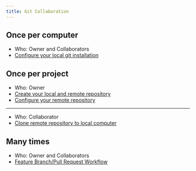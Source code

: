 ```yaml
---
title: Git Collaboration
---
```


## Once per computer

- Who: Owner and Collaborators
- [Configure your local git installation](./git-configuration)

## Once per project

- Who: Owner
- [Create your local and remote repository](./git-vscode)
- [Configure your remote repository](./github-repository-configuration)

---

- Who: Collaborator
- [Clone remote repository to local computer](./git-clone)

## Many times

- Who: Owner and Collaborators
- [Feature Branch/Pull Request Workflow](./git-feature-branch-workflow)